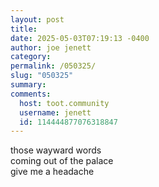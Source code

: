 ```yaml
---
layout: post
title: 
date: 2025-05-03T07:19:13 -0400
author: joe jenett
category: 
permalink: /050325/
slug: "050325"
summary:
comments:
  host: toot.community
  username: jenett
  id: 114444877076318847
---
```


those wayward words<br>coming out of the palace<br>give me a headache

<a href="https://brid.gy/publish/mastodon"></a>